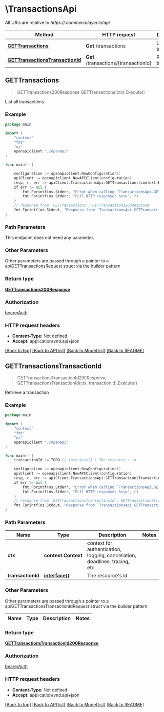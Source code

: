 # \TransactionsApi

All URIs are relative to *https://.commercelayer.io/api*

Method | HTTP request | Description
------------- | ------------- | -------------
[**GETTransactions**](TransactionsApi.md#GETTransactions) | **Get** /transactions | List all transactions
[**GETTransactionsTransactionId**](TransactionsApi.md#GETTransactionsTransactionId) | **Get** /transactions/{transactionId} | Retrieve a transaction



## GETTransactions

> GETTransactions200Response GETTransactions(ctx).Execute()

List all transactions



### Example

```go
package main

import (
    "context"
    "fmt"
    "os"
    openapiclient "./openapi"
)

func main() {

    configuration := openapiclient.NewConfiguration()
    apiClient := openapiclient.NewAPIClient(configuration)
    resp, r, err := apiClient.TransactionsApi.GETTransactions(context.Background()).Execute()
    if err != nil {
        fmt.Fprintf(os.Stderr, "Error when calling `TransactionsApi.GETTransactions``: %v\n", err)
        fmt.Fprintf(os.Stderr, "Full HTTP response: %v\n", r)
    }
    // response from `GETTransactions`: GETTransactions200Response
    fmt.Fprintf(os.Stdout, "Response from `TransactionsApi.GETTransactions`: %v\n", resp)
}
```

### Path Parameters

This endpoint does not need any parameter.

### Other Parameters

Other parameters are passed through a pointer to a apiGETTransactionsRequest struct via the builder pattern


### Return type

[**GETTransactions200Response**](GETTransactions200Response.md)

### Authorization

[bearerAuth](../README.md#bearerAuth)

### HTTP request headers

- **Content-Type**: Not defined
- **Accept**: application/vnd.api+json

[[Back to top]](#) [[Back to API list]](../README.md#documentation-for-api-endpoints)
[[Back to Model list]](../README.md#documentation-for-models)
[[Back to README]](../README.md)


## GETTransactionsTransactionId

> GETTransactionsTransactionId200Response GETTransactionsTransactionId(ctx, transactionId).Execute()

Retrieve a transaction



### Example

```go
package main

import (
    "context"
    "fmt"
    "os"
    openapiclient "./openapi"
)

func main() {
    transactionId := TODO // interface{} | The resource's id

    configuration := openapiclient.NewConfiguration()
    apiClient := openapiclient.NewAPIClient(configuration)
    resp, r, err := apiClient.TransactionsApi.GETTransactionsTransactionId(context.Background(), transactionId).Execute()
    if err != nil {
        fmt.Fprintf(os.Stderr, "Error when calling `TransactionsApi.GETTransactionsTransactionId``: %v\n", err)
        fmt.Fprintf(os.Stderr, "Full HTTP response: %v\n", r)
    }
    // response from `GETTransactionsTransactionId`: GETTransactionsTransactionId200Response
    fmt.Fprintf(os.Stdout, "Response from `TransactionsApi.GETTransactionsTransactionId`: %v\n", resp)
}
```

### Path Parameters


Name | Type | Description  | Notes
------------- | ------------- | ------------- | -------------
**ctx** | **context.Context** | context for authentication, logging, cancellation, deadlines, tracing, etc.
**transactionId** | [**interface{}**](.md) | The resource&#39;s id | 

### Other Parameters

Other parameters are passed through a pointer to a apiGETTransactionsTransactionIdRequest struct via the builder pattern


Name | Type | Description  | Notes
------------- | ------------- | ------------- | -------------


### Return type

[**GETTransactionsTransactionId200Response**](GETTransactionsTransactionId200Response.md)

### Authorization

[bearerAuth](../README.md#bearerAuth)

### HTTP request headers

- **Content-Type**: Not defined
- **Accept**: application/vnd.api+json

[[Back to top]](#) [[Back to API list]](../README.md#documentation-for-api-endpoints)
[[Back to Model list]](../README.md#documentation-for-models)
[[Back to README]](../README.md)

